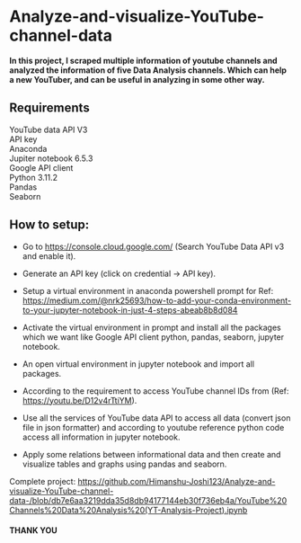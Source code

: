 # Analyze-and-visualize-YouTube-channel-data
**In this project, I scraped multiple information of youtube channels and analyzed the information of five Data Analysis channels.  Which can help a new YouTuber, and can be useful in analyzing in some other way.**

## Requirements
YouTube data API V3 <br>
API key <br>
Anaconda <br>
Jupiter notebook 6.5.3 <br>
Google API client <br> 
Python 3.11.2 <br>
Pandas <br> 
Seaborn

## How to setup:
* Go to https://console.cloud.google.com/ (Search YouTube Data API v3 and enable it).<br>

* Generate an API key (click on credential -> API key). <br>

* Setup a virtual environment in anaconda powershell prompt for Ref: https://medium.com/@nrk25693/how-to-add-your-conda-environment-to-your-jupyter-notebook-in-just-4-steps-abeab8b8d084 <br>

* Activate the virtual environment in prompt and install all the packages which we want like Google API client python, pandas, seaborn, jupyter notebook. <br>

* An open virtual environment in jupyter notebook and import all packages. <br>

* According to the requirement to access YouTube channel IDs from (Ref: https://youtu.be/D12v4rTtiYM). <br>

* Use all the services of YouTube data API to access all data (convert json file in json formatter) and according to youtube reference python code access all information in jupyter notebook. <br>

* Apply some relations between informational data and then create and visualize tables and graphs using pandas and seaborn. <br>

Complete project: https://github.com/Himanshu-Joshi123/Analyze-and-visualize-YouTube-channel-data-/blob/db7e6aa3219dda35d8db94177144eb30f736eb4a/YouTube%20Channels%20Data%20Analysis%20(YT-Analysis-Project).ipynb

#### THANK YOU
